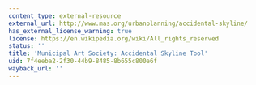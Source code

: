 ```yaml
---
content_type: external-resource
external_url: http://www.mas.org/urbanplanning/accidental-skyline/
has_external_license_warning: true
license: https://en.wikipedia.org/wiki/All_rights_reserved
status: ''
title: 'Municipal Art Society: Accidental Skyline Tool'
uid: 7f4eeba2-2f30-44b9-8485-8b655c800e6f
wayback_url: ''
---
```

